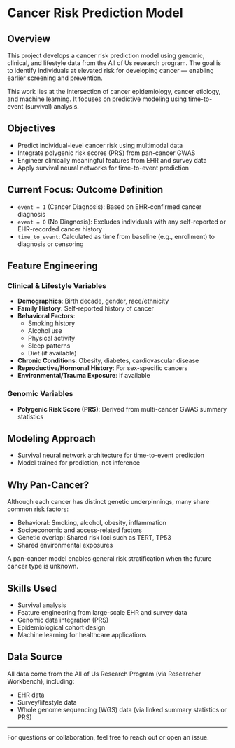 # Cancer Risk Prediction Model

## Overview

This project develops a cancer risk prediction model using genomic, clinical, and lifestyle data from the All of Us research program. The goal is to identify individuals at elevated risk for developing cancer — enabling earlier screening and prevention.

This work lies at the intersection of cancer epidemiology, cancer etiology, and machine learning. It focuses on predictive modeling using time-to-event (survival) analysis.

## Objectives

- Predict individual-level cancer risk using multimodal data
- Integrate polygenic risk scores (PRS) from pan-cancer GWAS
- Engineer clinically meaningful features from EHR and survey data
- Apply survival neural networks for time-to-event prediction

## Current Focus: Outcome Definition

- `event = 1` (Cancer Diagnosis): Based on EHR-confirmed cancer diagnosis
- `event = 0` (No Diagnosis): Excludes individuals with any self-reported or EHR-recorded cancer history
- `time_to_event`: Calculated as time from baseline (e.g., enrollment) to diagnosis or censoring

## Feature Engineering

### Clinical & Lifestyle Variables

- **Demographics**: Birth decade, gender, race/ethnicity
- **Family History**: Self-reported history of cancer
- **Behavioral Factors**:
  - Smoking history
  - Alcohol use
  - Physical activity
  - Sleep patterns
  - Diet (if available)
- **Chronic Conditions**: Obesity, diabetes, cardiovascular disease
- **Reproductive/Hormonal History**: For sex-specific cancers
- **Environmental/Trauma Exposure**: If available

### Genomic Variables

- **Polygenic Risk Score (PRS)**: Derived from multi-cancer GWAS summary statistics

## Modeling Approach

- Survival neural network architecture for time-to-event prediction
- Model trained for prediction, not inference

## Why Pan-Cancer?

Although each cancer has distinct genetic underpinnings, many share common risk factors:

- Behavioral: Smoking, alcohol, obesity, inflammation
- Socioeconomic and access-related factors
- Genetic overlap: Shared risk loci such as TERT, TP53
- Shared environmental exposures

A pan-cancer model enables general risk stratification when the future cancer type is unknown.

## Skills Used

- Survival analysis
- Feature engineering from large-scale EHR and survey data
- Genomic data integration (PRS)
- Epidemiological cohort design
- Machine learning for healthcare applications

## Data Source

All data come from the All of Us Research Program (via Researcher Workbench), including:

- EHR data
- Survey/lifestyle data
- Whole genome sequencing (WGS) data (via linked summary statistics or PRS)

---

For questions or collaboration, feel free to reach out or open an issue.

